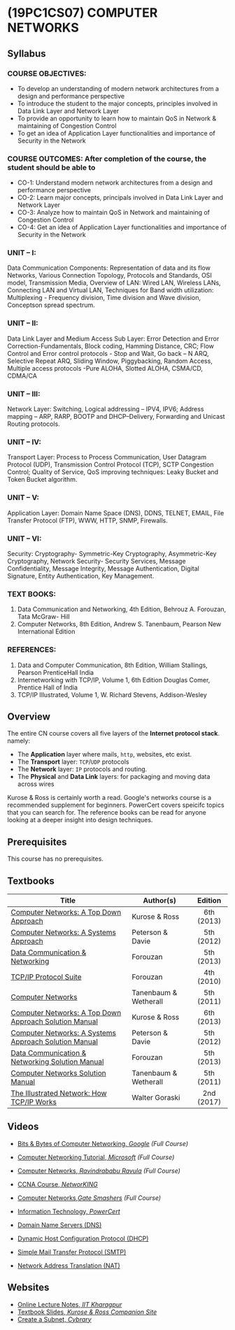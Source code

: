 # (19PC1CS07) COMPUTER NETWORKS
## Syllabus
### COURSE OBJECTIVES:
 - To develop an understanding of modern network architectures from a design and performance perspective
 - To introduce the student to the major concepts, principles involved in Data Link Layer and Network Layer
 - To provide an opportunity to learn how to maintain QoS in Network & maintaining of Congestion Control
 - To get an idea of Application Layer functionalities and importance of Security in the Network

### COURSE OUTCOMES: After completion of the course, the student should be able to
  - CO-1: Understand modern network architectures from a design and performance perspective
  - CO-2: Learn major concepts, principals involved in Data Link Layer and Network Layer
  - CO-3: Analyze how to maintain QoS in Network and maintaining of Congestion Control
  - CO-4: Get an idea of Application Layer functionalities and importance of Security in the Network
### UNIT – I:
Data Communication Components: Representation of data and its flow Networks, Various Connection Topology, Protocols and Standards, OSI model, Transmission Media, Overview of LAN: Wired LAN, Wireless LANs, Connecting LAN and Virtual LAN, Techniques for Band width utilization: Multiplexing - Frequency division, Time division and Wave division, Conceptson spread spectrum.

### UNIT – II:
Data Link Layer and Medium Access Sub Layer: Error Detection and Error Correction-Fundamentals, Block coding, Hamming Distance, CRC; Flow Control and Error control protocols - Stop and Wait, Go back – N ARQ, Selective Repeat ARQ, Sliding Window, Piggybacking, Random Access, Multiple access protocols -Pure ALOHA, Slotted ALOHA, CSMA/CD, CDMA/CA

### UNIT – III:
Network Layer: Switching, Logical addressing – IPV4, IPV6; Address mapping – ARP, RARP, BOOTP and DHCP–Delivery, Forwarding and Unicast Routing protocols.

### UNIT – IV:
Transport Layer: Process to Process Communication, User Datagram Protocol (UDP), Transmission Control Protocol (TCP), SCTP Congestion Control; Quality of Service, QoS
improving techniques: Leaky Bucket and Token Bucket algorithm.

### UNIT – V:
Application Layer: Domain Name Space (DNS), DDNS, TELNET, EMAIL, File Transfer Protocol (FTP), WWW, HTTP, SNMP, Firewalls.

### UNIT – VI:
Security: Cryptography- Symmetric-Key Cryptography, Asymmetric-Key Cryptography, Network Security- Security Services, Message Confidentiality,
Message Integrity, Message Authentication, Digital Signature, Entity Authentication, Key Management.

### TEXT BOOKS:
1. Data Communication and Networking, 4th Edition, Behrouz A. Forouzan, Tata McGraw- Hill
2. Computer Networks, 8th Edition, Andrew S. Tanenbaum, Pearson New International Edition

### REFERENCES:
1. Data and Computer Communication, 8th Edition, William Stallings, Pearson PrenticeHall India
2. Internetworking with TCP/IP, Volume 1, 6th Edition Douglas Comer, Prentice Hall of India
3. TCP/IP Illustrated, Volume 1, W. Richard Stevens, Addison-Wesley

## Overview

The entire CN course covers all five layers of the **Internet protocol stack**. namely: 
*	The **Application** layer where mails, `http`, websites, etc exist. 
*	The **Transport** layer: `TCP`/`UDP` protocols
*	The **Network** layer: `IP` protocols and routing. 
*	The **Physical** and **Data Link** layers: for packaging and moving data across wires

Kurose & Ross is certainly worth a read. Google's networks course is a recommended supplement for beginners. PowerCert covers speicifc topics that you can search for. The reference books can be read for anyone looking at a deeper insight into design techniques.

## Prerequisites

This course has no prerequisites.

## Textbooks

| Title | Author(s) | Edition |
| -------------|-------------|:-----:|
| [Computer Networks: A Top Down Approach](https://drive.google.com/open?id=1p6meleR3Eutf97yRag-McLrjv8olPTLE) | Kurose & Ross | 6th (2013) |
| [Computer Networks: A Systems Approach](https://drive.google.com/open?id=13NzfDz6FbRoHUmeL6bkQfUjUCpQyd_QA) | Peterson & Davie | 5th (2012) |
| [Data Communication & Networking](https://drive.google.com/open?id=13frawLX1gT_0JnKOiEOnSeoHp-kp9-qO) | Forouzan | 5th (2013) |
| [TCP/IP Protocol Suite](https://drive.google.com/open?id=1Usfu1MlxY2PJfYZx1NXbeXlRrMQbrvk8)| Forouzan | 4th (2010) |
| [Computer Networks](https://drive.google.com/open?id=1QKS_Za5p9vAbifwbO9Wsws2xjg5Wj4pG)| Tanenbaum & Wetherall | 5th (2011) |
| [Computer Networks: A Top Down Approach Solution Manual](https://drive.google.com/open?id=1JXNP7EmQBdI8xZHxzpm21TjzhcFwVOsS)| Kurose & Ross | 6th (2013) |
| [Computer Networks: A Systems Approach Solution Manual](https://drive.google.com/open?id=1HmJ_FGfoTFYT187ex-l0UUZ4vs7I9OOd)| Peterson & Davie | 5th (2012) |
| [Data Communication & Networking Solution Manual](https://drive.google.com/open?id=1RFxqwxCWB0gMeb9HIBZ3cJMZXspJsisz)| Forouzan | 5th (2013) |
| [Computer Networks Solution Manual](https://drive.google.com/open?id=18NnsSUl_vkjY1_EcOFIWNFVqbLql6d-q)| Tanenbaum & Wetherall | 5th (2011) |
| [The Illustrated Network: How TCP/IP Works](https://drive.google.com/open?id=1yhGt1Jvr2fx41wWDmTxEPoVZaZxufD_1)| Walter Goraski | 2nd (2017) |


## Videos

*	[Bits & Bytes of Computer Networking, *Google*](https://www.coursera.org/learn/computer-networking?specialization=google-it-support) *(Full Course)*
*	[Computer Networking Tutorial, *Microsoft*](https://www.youtube.com/watch?v=svkGASq8mNM&t=9772s) *(Full Course)*
*	[Computer Networks, *Ravindrababu Ravula*](https://www.youtube.com/watch?v=UXMIxCYZu8o&list=PLEbnTDJUr_IegfoqO4iPnPYQui46QqT0j) *(Full Course)*
*	[CCNA Course, *NetworKING*](https://www.youtube.com/watch?v=n2D1o-aM-2s&list=PLh94XVT4dq02frQRRZBHzvj2hwuhzSByN)
*	[Computer Networks,*Gate Smashers*](https://www.youtube.com/playlist?list=PLxCzCOWd7aiGFBD2-2joCpWOLUrDLvVV_) *(Full Course)*
*	[Information Technology, *PowerCert*](https://www.youtube.com/playlist?list=PL7zRJGi6nMRzHkyXpGZJg3KfRSCrF15Jg)

*	[Domain Name Servers (DNS)](https://www.youtube.com/watch?v=72snZctFFtA&t=1s)
*	[Dynamic Host Configuration Protocol (DHCP)](https://www.youtube.com/watch?v=IUOVSIKj6GU&t=1s)
*	[Simple Mail Transfer Protocol (SMTP)](https://www.youtube.com/watch?v=j7kMZD81hec&t=1s)
*	[Network Address Translation (NAT)](https://www.youtube.com/watch?v=QBqPzHEDzvo)

## Websites

*	[Online Lecture Notes, *IIT Kharagpur*](https://www.cse.iitk.ac.in/users/dheeraj/cs425//)
*	[Textbook Slides, *Kurose & Ross Companion Site*](http://www-net.cs.umass.edu/kurose-ross-ppt-6e/)
*	[Create a Subnet, *Cybrary*](https://www.cybrary.it/skill-certification-course/subnetting-certification-training-course/)
